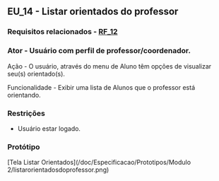 ## EU_14 - Listar orientados do professor
### Requisitos relacionados - [RF_12](https://docs.google.com/document/d/1d28Owm1nmruz_8M4QXSLYp9Sl0tYuE-yjZraxpLtjBU/edit#bookmark=id.4jhztifl2a8b)

### Ator - Usuário com perfil de professor/coordenador.

Ação - O usuário, através do menu de Aluno têm opções de visualizar seu(s) orientado(s).

Funcionalidade - Exibir uma lista de Alunos que o professor está orientando.

### Restrições
- Usuário estar logado.

### Protótipo
[Tela Listar Orientados](/doc/Especificacao/Prototipos/Modulo 2/listarorientadosdoprofessor.png)
